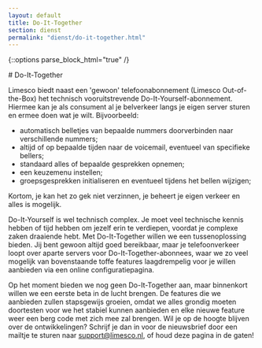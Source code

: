 ```yaml
---
layout: default
title: Do-It-Together
section: dienst
permalink: "dienst/do-it-together.html"
---
```


{::options parse_block_html="true" /}

<div class="panel panel-primary">
  <div class="panel-heading">
# Do-It-Together
  </div>
  <div class="panel-body">

Limesco biedt naast een 'gewoon' telefoonabonnement (Limesco Out-of-the-Box) het
technisch vooruitstrevende Do-It-Yourself-abonnement. Hiermee kan je als
consument al je belverkeer langs je eigen server sturen en ermee doen wat je
wilt. Bijvoorbeeld:
* automatisch belletjes van bepaalde nummers doorverbinden naar verschillende nummers;
* altijd of op bepaalde tijden naar de voicemail, eventueel van specifieke bellers;
* standaard alles of bepaalde gesprekken opnemen;
* een keuzemenu instellen;
* groepsgesprekken initialiseren en eventueel tijdens het bellen wijzigen;

Kortom, je kan het zo gek niet verzinnen, je beheert je eigen verkeer en
alles is mogelijk.

Do-It-Yourself is wel technisch complex. Je moet veel technische kennis
hebben of tijd hebben om jezelf erin te verdiepen, voordat je complexe zaken
draaiende hebt. Met Do-It-Together willen we een tussenoplossing bieden. Jij
bent gewoon altijd goed bereikbaar, maar je telefoonverkeer loopt over
aparte servers voor Do-It-Together-abonnees, waar we zo veel mogelijk van
bovenstaande toffe features laagdrempelig voor je willen aanbieden via een
online configuratiepagina.

Op het moment bieden we nog geen Do-It-Together aan, maar binnenkort willen
we een eerste beta in de lucht brengen. De features die we aanbieden zullen
stapsgewijs groeien, omdat we alles grondig moeten doortesten voor we het
stabiel kunnen aanbieden en elke nieuwe feature weer een berg code met zich
mee zal brengen. Wil je op de hoogte blijven over de ontwikkelingen? Schrijf
je dan in voor de nieuwsbrief door een mailtje te sturen naar
support@limesco.nl, of houd deze pagina in de gaten!

  </div>
</div>
